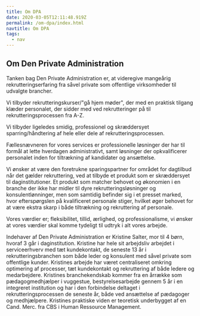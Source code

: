 ```yaml
---
title: Om DPA
date: 2020-03-05T12:11:48.919Z
permalink: /om-dpa/index.html
navtitle: Om DPA
tags:
  - nav
---
```

## Om Den Private Administration

Tanken bag Den Private Administration er, at videregive mangeårig rekrutteringserfaring fra såvel private som offentlige virksomheder til udvalgte brancher. 

Vi tilbyder rekrutteringskurser/"gå hjem møder", der med en praktisk tilgang klæder personalet, der sidder med ved rekrutteringer på til rekrutteringsprocessen fra A-Z.

Vi tilbyder ligeledes smidig, professionel og skræddersyet sparring/håndtering af hele eller dele af rekrutteringsprocessen.  

Fællesnævneren for vores services er professionelle løsninger der har til formål at lette hverdagen administrativt, samt løsninger der opkvalificerer personalet inden for tiltrækning af kandidater og ansættelse.

Vi ønsker at være den foretrukne sparingspartner for området for dagtilbud når det gælder rekruttering, ved at tilbyde et produkt som er skræddersyet til daginstitutioner. Et produkt som matcher behovet og økonomien i en branche der ikke har midler til dyre rekrutteringsløsninger og konsulentlønninger, men som samtidig befinder sig i et presset marked, hvor efterspørgslen på kvalificeret personale stiger, hvilket øger behovet for at være ekstra skarp i både tiltrækning og rekruttering af personale.

Vores værdier er; fleksibilitet, tillid, ærlighed, og professionalisme, vi ønsker at vores værdier skal komme tydeligt til udtryk i alt vores arbejde.

Indehaver af Den Private Administration er Kristine Salter, mor til 4 børn, hvoraf 3 går i daginstitution. Kristine har hele sit arbejdsliv arbejdet i serviceerhverv med tæt kundekontakt, de seneste 13 år i rekrutteringsbranchen som både leder og konsulent med såvel private som offentlige kunder. Kristines arbejde har været centraliseret omkring optimering af processer, tæt kundekontakt og rekruttering af både ledere og medarbejdere. Kristines branchekendskab kommer fra en årrække som pædagogmedhjælper i vuggestue, bestyrelsesarbejde gennem 5 år i en integreret institution og har i den forbindelse deltaget i rekrutteringsprocessen de seneste år, både ved ansættelse af pædagoger og medhjælpere. Kristines praktiske viden er teoretisk underbygget af en Cand. Merc. fra CBS i Human Ressource Management.
